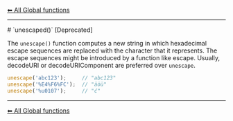 [⬅ All Global functions](https://github.com/dhunmoon/javascript-cheatsheet/tree/main/global-functions)
<hr>
# `unescaped()` [Deprecated]

The `unescape()` function computes a new string in which hexadecimal escape sequences are replaced with the character that it represents. The escape sequences might be introduced by a function like escape. Usually, decodeURI or decodeURIComponent are preferred over `unescape`.

```javascript
unescape('abc123');     // "abc123"
unescape('%E4%F6%FC');  // "äöü"
unescape('%u0107');     // "ć"
```

<hr>

[⬅ All Global functions](https://github.com/dhunmoon/javascript-cheatsheet/tree/main/global-functions)